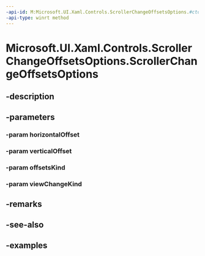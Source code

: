 ```yaml
---
-api-id: M:Microsoft.UI.Xaml.Controls.ScrollerChangeOffsetsOptions.#ctor(System.Double,System.Double,Microsoft.UI.Xaml.Controls.ScrollerViewKind,Microsoft.UI.Xaml.Controls.ScrollerViewChangeKind)
-api-type: winrt method
---
```


<!-- Method syntax.
public ScrollerChangeOffsetsOptions.ScrollerChangeOffsetsOptions(Double horizontalOffset, Double verticalOffset, ScrollerViewKind offsetsKind, ScrollerViewChangeKind viewChangeKind)
-->

# Microsoft.UI.Xaml.Controls.ScrollerChangeOffsetsOptions.ScrollerChangeOffsetsOptions

## -description

## -parameters
### -param horizontalOffset

### -param verticalOffset

### -param offsetsKind

### -param viewChangeKind

## -remarks

## -see-also

## -examples

